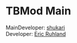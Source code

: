 # TBMod Main

MainDeveloper: [shukari](https://github.com/shukari)\
Developer:     [Eric Ruhland](https://github.com/Er1807)
